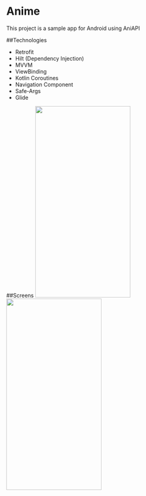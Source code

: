 # Anime
This project is a sample app for Android using AniAPI

##Technologies
- Retrofit
- Hilt (Dependency Injection)
- MVVM
- ViewBinding
- Kotlin Coroutines
- Navigation Component
- Safe-Args
- Glide

##Screens
<img src="https://user-images.githubusercontent.com/45658549/143136586-41f27f94-c3a0-49a8-ae90-becba2d53230.gif" height="500px" width="250px"/>
<img src="https://user-images.githubusercontent.com/45658549/143136740-7417c671-783b-4c0a-a93a-da71b45edfbc.gif" height="500px" width="250px"/>
